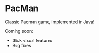 # PacMan
Classic Pacman game, implemented in Java!

Coming soon: 

- Slick visual features 
- Bug fixes
